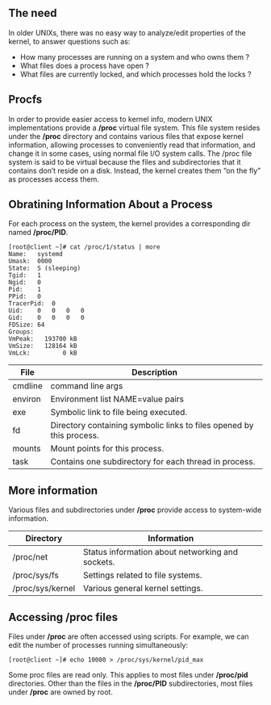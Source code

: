 ## The need
In older UNIXs, there was no easy way to analyze/edit properties of the kernel, to answer questions such as:
* How many processes are running on a system and who owns them ? <br />
* What files does a process have open ? <br />
* What files are currently locked, and which processes hold the locks ? <br />

## Procfs
In order to provide easier access to kernel info, modern UNIX implementations provide a **/proc** virtual file system. This file system resides under the **/proc** directory and contains various files that expose kernel information, allowing
processes to conveniently read that information, and change it in some cases, using normal file I/O system calls. The /proc file system is said to be virtual because the files and subdirectories that it contains don’t reside on a disk. Instead, the kernel creates them “on the fly” as processes access them.


## Obratining Information About a Process
For each process on the system, the kernel provides a corresponding dir named **/proc/PID**.

```{r, engine='bash', count_lines}
[root@client ~]# cat /proc/1/status | more
Name:	systemd
Umask:	0000
State:	S (sleeping)
Tgid:	1
Ngid:	0
Pid:	1
PPid:	0
TracerPid:	0
Uid:	0	0	0	0
Gid:	0	0	0	0
FDSize:	64
Groups:	
VmPeak:	  193700 kB
VmSize:	  128164 kB
VmLck:	       0 kB
```

File | Description | 
--- | --- |
cmdline | command line args | 
environ | Environment list NAME=value pairs |
exe | Symbolic link to file being executed. |
fd | Directory containing symbolic links to files opened by this process. |
mounts | Mount points for this process. |
task   | Contains one subdirectory for each thread in process. |

## More information
Various files and subdirectories under **/proc** provide access to system-wide information.

Directory | Information  | 
--- | --- |
/proc/net| Status information about networking and sockets. | 
/proc/sys/fs | Settings related to file systems. |
/proc/sys/kernel | Various general kernel settings. |

## Accessing /proc files
Files under **/proc** are often accessed using scripts. For example, we can edit the number of processes running simultaneously:

```{r, engine='bash', count_lines}
[root@client ~]# echo 10000 > /proc/sys/kernel/pid_max
```
Some proc files are read only. This applies to most files under **/proc/pid** directories. Other than the files in the **/proc/PID** subdirectories, most files under **/proc** are owned by root.
